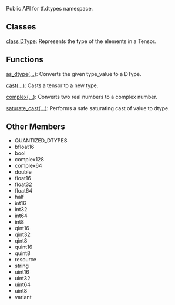 Public API for tf.dtypes namespace.
## Classes
[class DType](https://tensorflow.google.cn/api_docs/python/tf/dtypes/DType): Represents the type of the elements in a Tensor.

## Functions
[as_dtype(...)](https://tensorflow.google.cn/api_docs/python/tf/dtypes/as_dtype): Converts the given type_value to a DType.

[cast(...)](https://tensorflow.google.cn/api_docs/python/tf/dtypes/cast): Casts a tensor to a new type.

[complex(...)](https://tensorflow.google.cn/api_docs/python/tf/dtypes/complex): Converts two real numbers to a complex number.

[saturate_cast(...)](https://tensorflow.google.cn/api_docs/python/tf/dtypes/saturate_cast): Performs a safe saturating cast of value to dtype.

## Other Members
- QUANTIZED_DTYPES
- bfloat16
- bool
- complex128
- complex64
- double
- float16
- float32
- float64
- half
- int16
- int32
- int64
- int8
- qint16
- qint32
- qint8
- quint16
- quint8
- resource
- string
- uint16
- uint32
- uint64
- uint8
- variant

